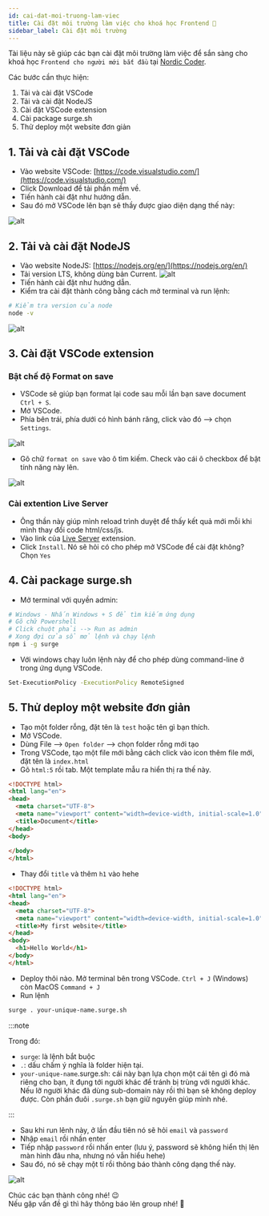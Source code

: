 ```yaml
---
id: cai-dat-moi-truong-lam-viec
title: Cài đặt môi trường làm việc cho khoá học Frontend 🚀
sidebar_label: Cài đặt môi trường
---
```


Tài liệu này sẽ giúp các bạn cài đặt môi trường làm việc để sắn sàng cho khoá học `Frontend cho người mới bắt đầu` tại [Nordic Coder](https://nordiccoder.com/).

Các bước cần thực hiện:
1. Tải và cài đặt VSCode
2. Tải và cài đặt NodeJS
3. Cài đặt VSCode extension 
4. Cài package surge.sh
5. Thử deploy một website đơn giản 

## 1. Tải và cài đặt VSCode

- Vào website VSCode: [https://code.visualstudio.com/](https://code.visualstudio.com/)
- Click Download để tải phần mềm về.
- Tiến hành cài đặt như hướng dẫn.
- Sau đó mở VSCode lên bạn sẽ thầy được giao diện dạng thế này:

![alt](/img/vscode_screenshot.png)


## 2. Tải và cài đặt NodeJS

- Vào website NodeJS: [https://nodejs.org/en/](https://nodejs.org/en/)
- Tải version LTS, không dùng bản Current. 
![alt](/img/node_lts.png)
- Tiến hành cài đặt như hướng dẫn.
- Kiểm tra cài đặt thành công bằng cách mở terminal và run lệnh:

```sh 
# Kiểm tra version của node
node -v
```

![alt](/img/node_version.png)


## 3. Cài đặt VSCode extension 

### Bật chế độ Format on save

- VSCode sẽ giúp bạn format lại code sau mỗi lần bạn save document `Ctrl + S`.
- Mở VSCode.
- Phía bên trái, phía dưới có hình bánh răng, click vào đó --> chọn `Settings`.

![alt](/img/vscode_settings.png)

- Gõ chữ `format on save` vào ô tìm kiếm. Check vào cái ô checkbox để bật tính năng này lên.

![alt](/img/vscode_format_on_save.png)

### Cài extention Live Server

- Ông thần này giúp mình reload trình duyệt để thấy kết quả mới mỗi khi mình thay đổi code html/css/js.
- Vào link của [Live Server](https://marketplace.visualstudio.com/items?itemName=ritwickdey.LiveServer) extension.
- Click `Install`. Nó sẽ hỏi có cho phép mở VSCode để cài đặt không? Chọn `Yes`

## 4. Cài package surge.sh

- Mở terminal với quyền admin: 

```sh
# Windows - Nhấn Windows + S để tìm kiếm ứng dụng 
# Gõ chữ Powershell 
# Click chuột phải --> Run as admin
# Xong đợi cửa sổ mở lệnh và chạy lệnh
npm i -g surge
```

- Với windows chạy luôn lệnh này để cho phép dùng command-line ở trong ứng dụng VSCode.

```sh
Set-ExecutionPolicy -ExecutionPolicy RemoteSigned
```

## 5. Thử deploy một website đơn giản 

- Tạo một folder rỗng, đặt tên là `test` hoặc tên gì bạn thích.
- Mở VSCode.
- Dùng File --> `Open folder` --> chọn folder rỗng mới tạo
- Trong VSCode, tạo một file mới bằng cách click vào icon thêm file mới, đặt tên là `index.html`
- Gõ `html:5` rồi tab. Một template mẫu ra hiển thị ra thế này.

```html
<!DOCTYPE html>
<html lang="en">
<head>
  <meta charset="UTF-8">
  <meta name="viewport" content="width=device-width, initial-scale=1.0">
  <title>Document</title>
</head>
<body>
  
</body>
</html>
```

- Thay đổi `title` và thêm `h1` vào hehe

```html
<!DOCTYPE html>
<html lang="en">
<head>
  <meta charset="UTF-8">
  <meta name="viewport" content="width=device-width, initial-scale=1.0">
  <title>My first website</title>
</head>
<body>
  <h1>Hello World</h1>
</body>
</html>
```

- Deploy thôi nào. Mở terminal bên trong VSCode. `Ctrl + J` (Windows) còn MacOS `Command + J`
- Run lệnh

```sh 
surge . your-unique-name.surge.sh
```

:::note

Trong đó: 

- `surge`: là lệnh bắt buộc
- `.`: dấu chấm ý nghĩa là folder hiện tại.
- `your-unique-name`.surge.sh: cái này bạn lựa chọn một cái tên gì đó mà riêng cho bạn, ít đụng tới người khác để tránh bị trùng với người khác. Nếu lỡ người khác đã dùng sub-domain này rồi thì bạn sẽ không deploy được. Còn phần đuôi `.surge.sh` bạn giữ nguyên giúp mình nhé.

:::


- Sau khi run lênh này, ở lần đầu tiên nó sẽ hỏi `email` và `password`
- Nhập `email` rồi nhấn enter 
- Tiếp nhập `password` rồi nhấn enter (lưu ý, password sẽ không hiển thị lên màn hình đâu nha, nhưng nó vẫn hiểu hehe)
- Sau đó, nó sẽ chạy một tí rồi thông báo thành công dạng thế này.

![alt](/img/surge_deploy.png)

Chúc các bạn thành công nhé! 😉 <br/>
Nếu gặp vấn đề gì thì hãy thông báo lên group nhé! 🙂